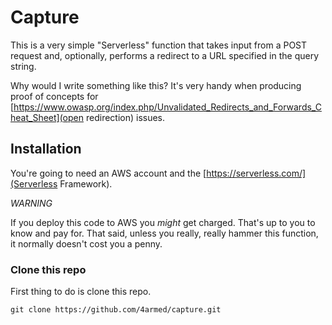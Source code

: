 # Capture

This is a very simple "Serverless" function that takes input from a POST request and, optionally, performs a redirect to a URL specified in the query string.

Why would I write something like this? It's very handy when producing proof of concepts for [https://www.owasp.org/index.php/Unvalidated_Redirects_and_Forwards_Cheat_Sheet](open redirection) issues.

## Installation

You're going to need an AWS account and the [https://serverless.com/](Serverless Framework).

*WARNING*

If you deploy this code to AWS you _might_ get charged. That's up to you to know and pay for. That said, unless you really, really hammer this function, it normally doesn't cost you a penny.

### Clone this repo

First thing to do is clone this repo.

```git clone https://github.com/4armed/capture.git```

